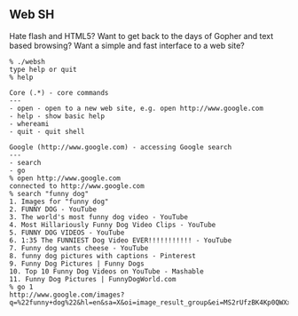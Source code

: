 Web SH
---
Hate flash and HTML5? Want to get back to the days of Gopher and text based browsing? Want a simple and fast interface to a web site?

    % ./websh
    type help or quit
    % help

    Core (.*) - core commands
    ---
    - open - open to a new web site, e.g. open http://www.google.com
    - help - show basic help
    - whereami
    - quit - quit shell

    Google (http://www.google.com) - accessing Google search
    ---
    - search
    - go
    % open http://www.google.com
    connected to http://www.google.com
    % search "funny dog"
    1. Images for "funny dog"
    2. FUNNY DOG - YouTube
    3. The world's most funny dog video - YouTube
    4. Most Hillariously Funny Dog Video Clips - YouTube
    5. FUNNY DOG VIDEOS - YouTube
    6. 1:35 The FUNNIEST Dog Video EVER!!!!!!!!!!! - YouTube
    7. Funny dog wants cheese - YouTube
    8. funny dog pictures with captions - Pinterest
    9. Funny Dog Pictures | Funny Dogs
    10. Top 10 Funny Dog Videos on YouTube - Mashable
    11. Funny Dog Pictures | FunnyDogWorld.com
    % go 1
    http://www.google.com/images?q=%22funny+dog%22&hl=en&sa=X&oi=image_result_group&ei=MS2rUfzBK4Kp0QWXxoGQDg&ved=0CB0QsAQ

